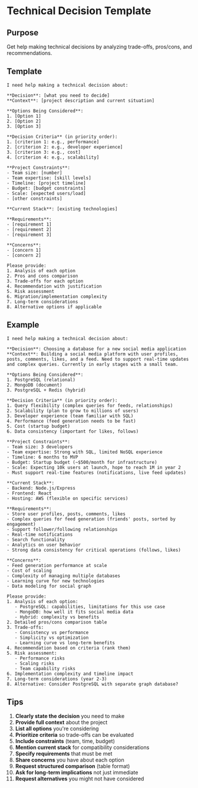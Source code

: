 # Technical Decision Template

## Purpose
Get help making technical decisions by analyzing trade-offs, pros/cons, and recommendations.

## Template

```
I need help making a technical decision about:

**Decision**: [what you need to decide]
**Context**: [project description and current situation]

**Options Being Considered**:
1. [Option 1]
2. [Option 2]
3. [Option 3]

**Decision Criteria** (in priority order):
1. [criterion 1: e.g., performance]
2. [criterion 2: e.g., developer experience]
3. [criterion 3: e.g., cost]
4. [criterion 4: e.g., scalability]

**Project Constraints**:
- Team size: [number]
- Team expertise: [skill levels]
- Timeline: [project timeline]
- Budget: [budget constraints]
- Scale: [expected users/load]
- [other constraints]

**Current Stack**: [existing technologies]

**Requirements**:
- [requirement 1]
- [requirement 2]
- [requirement 3]

**Concerns**:
- [concern 1]
- [concern 2]

Please provide:
1. Analysis of each option
2. Pros and cons comparison
3. Trade-offs for each option
4. Recommendation with justification
5. Risk assessment
6. Migration/implementation complexity
7. Long-term considerations
8. Alternative options if applicable
```

## Example

```
I need help making a technical decision about:

**Decision**: Choosing a database for a new social media application
**Context**: Building a social media platform with user profiles, posts, comments, likes, and a feed. Need to support real-time updates and complex queries. Currently in early stages with a small team.

**Options Being Considered**:
1. PostgreSQL (relational)
2. MongoDB (document)
3. PostgreSQL + Redis (hybrid)

**Decision Criteria** (in priority order):
1. Query flexibility (complex queries for feeds, relationships)
2. Scalability (plan to grow to millions of users)
3. Developer experience (team familiar with SQL)
4. Performance (feed generation needs to be fast)
5. Cost (startup budget)
6. Data consistency (important for likes, follows)

**Project Constraints**:
- Team size: 3 developers
- Team expertise: Strong with SQL, limited NoSQL experience
- Timeline: 6 months to MVP
- Budget: Startup budget (~$500/month for infrastructure)
- Scale: Expecting 10k users at launch, hope to reach 1M in year 2
- Must support real-time features (notifications, live feed updates)

**Current Stack**: 
- Backend: Node.js/Express
- Frontend: React
- Hosting: AWS (flexible on specific services)

**Requirements**:
- Store user profiles, posts, comments, likes
- Complex queries for feed generation (friends' posts, sorted by engagement)
- Support follower/following relationships
- Real-time notifications
- Search functionality
- Analytics on user behavior
- Strong data consistency for critical operations (follows, likes)

**Concerns**:
- Feed generation performance at scale
- Cost of scaling
- Complexity of managing multiple databases
- Learning curve for new technologies
- Data modeling for social graph

Please provide:
1. Analysis of each option:
   - PostgreSQL: capabilities, limitations for this use case
   - MongoDB: how well it fits social media data
   - Hybrid: complexity vs benefits
2. Detailed pros/cons comparison table
3. Trade-offs:
   - Consistency vs performance
   - Simplicity vs optimization
   - Learning curve vs long-term benefits
4. Recommendation based on criteria (rank them)
5. Risk assessment:
   - Performance risks
   - Scaling risks
   - Team capability risks
6. Implementation complexity and timeline impact
7. Long-term considerations (year 2-3)
8. Alternative: Consider PostgreSQL with separate graph database?
```

## Tips

1. **Clearly state the decision** you need to make
2. **Provide full context** about the project
3. **List all options** you're considering
4. **Prioritize criteria** so trade-offs can be evaluated
5. **Include constraints** (team, time, budget)
6. **Mention current stack** for compatibility considerations
7. **Specify requirements** that must be met
8. **Share concerns** you have about each option
9. **Request structured comparison** (table format)
10. **Ask for long-term implications** not just immediate
11. **Request alternatives** you might not have considered

